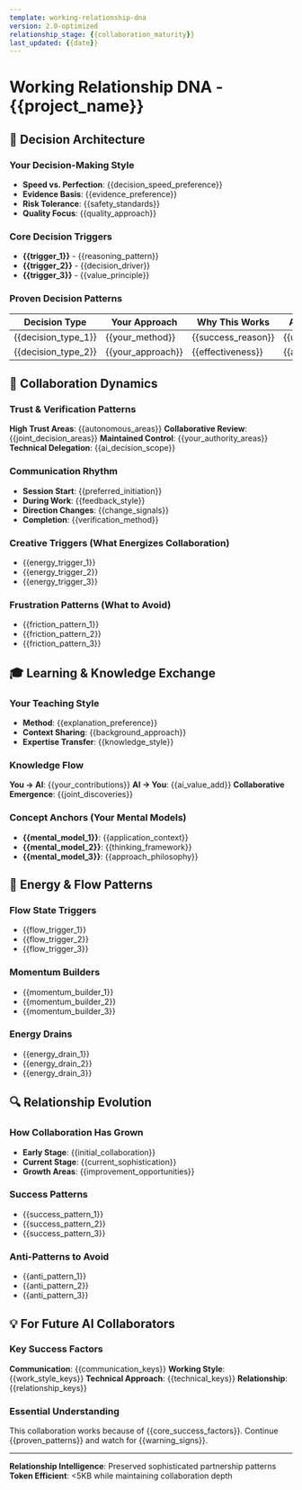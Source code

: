 ```yaml
---
template: working-relationship-dna
version: 2.0-optimized
relationship_stage: {{collaboration_maturity}}
last_updated: {{date}}
---
```


# Working Relationship DNA - {{project_name}}

<!-- AI CUSTOMIZATION TRIGGER: Capture deeper patterns and decision-making dynamics through interview about collaboration style, decision patterns, and working preferences. Establish sophisticated AI partnership foundation. -->

## 🧠 **Decision Architecture**

### **Your Decision-Making Style**
- **Speed vs. Perfection**: {{decision_speed_preference}}
- **Evidence Basis**: {{evidence_preference}}
- **Risk Tolerance**: {{safety_standards}}
- **Quality Focus**: {{quality_approach}}

### **Core Decision Triggers**
- **{{trigger_1}}** - {{reasoning_pattern}}
- **{{trigger_2}}** - {{decision_driver}}
- **{{trigger_3}}** - {{value_principle}}

### **Proven Decision Patterns**
| Decision Type | Your Approach | Why This Works | Apply When |
|---------------|---------------|----------------|------------|
| {{decision_type_1}} | {{your_method}} | {{success_reason}} | {{use_context}} |
| {{decision_type_2}} | {{your_approach}} | {{effectiveness}} | {{application}} |

## 🤝 **Collaboration Dynamics**

### **Trust & Verification Patterns**
**High Trust Areas**: {{autonomous_areas}}
**Collaborative Review**: {{joint_decision_areas}}
**Maintained Control**: {{your_authority_areas}}
**Technical Delegation**: {{ai_decision_scope}}

### **Communication Rhythm**
- **Session Start**: {{preferred_initiation}}
- **During Work**: {{feedback_style}}
- **Direction Changes**: {{change_signals}}
- **Completion**: {{verification_method}}

### **Creative Triggers** (What Energizes Collaboration)
- {{energy_trigger_1}}
- {{energy_trigger_2}}
- {{energy_trigger_3}}

### **Frustration Patterns** (What to Avoid)
- {{friction_pattern_1}}
- {{friction_pattern_2}}
- {{friction_pattern_3}}

## 🎓 **Learning & Knowledge Exchange**

### **Your Teaching Style**
- **Method**: {{explanation_preference}}
- **Context Sharing**: {{background_approach}}
- **Expertise Transfer**: {{knowledge_style}}

### **Knowledge Flow**
**You → AI**: {{your_contributions}}
**AI → You**: {{ai_value_add}}
**Collaborative Emergence**: {{joint_discoveries}}

### **Concept Anchors** (Your Mental Models)
- **{{mental_model_1}}**: {{application_context}}
- **{{mental_model_2}}**: {{thinking_framework}}
- **{{mental_model_3}}**: {{approach_philosophy}}

## 🔄 **Energy & Flow Patterns**

### **Flow State Triggers**
- {{flow_trigger_1}}
- {{flow_trigger_2}}
- {{flow_trigger_3}}

### **Momentum Builders**
- {{momentum_builder_1}}
- {{momentum_builder_2}}
- {{momentum_builder_3}}

### **Energy Drains**
- {{energy_drain_1}}
- {{energy_drain_2}}
- {{energy_drain_3}}

## 🔍 **Relationship Evolution**

### **How Collaboration Has Grown**
- **Early Stage**: {{initial_collaboration}}
- **Current Stage**: {{current_sophistication}}
- **Growth Areas**: {{improvement_opportunities}}

### **Success Patterns**
- {{success_pattern_1}}
- {{success_pattern_2}}
- {{success_pattern_3}}

### **Anti-Patterns to Avoid**
- {{anti_pattern_1}}
- {{anti_pattern_2}}
- {{anti_pattern_3}}

## 💡 **For Future AI Collaborators**

### **Key Success Factors**
**Communication**: {{communication_keys}}
**Working Style**: {{work_style_keys}}
**Technical Approach**: {{technical_keys}}
**Relationship**: {{relationship_keys}}

### **Essential Understanding**
This collaboration works because of {{core_success_factors}}. Continue {{proven_patterns}} and watch for {{warning_signs}}.

---
**Relationship Intelligence**: Preserved sophisticated partnership patterns
**Token Efficient**: <5KB while maintaining collaboration depth